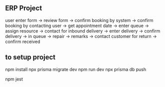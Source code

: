 ## ERP Project


user enter form -> review form -> confirm booking by system -> confirm booking by contacting user -> get appointment date -> enter queue -> assign resource -> contact for inbound delivery -> enter delivery -> confirm delivery -> in queue -> repair -> remarks -> contact customer for return -> confirm received



## to setup project

npm install
npx prisma migrate dev
npm run dev
npx prisma db push


npm jest